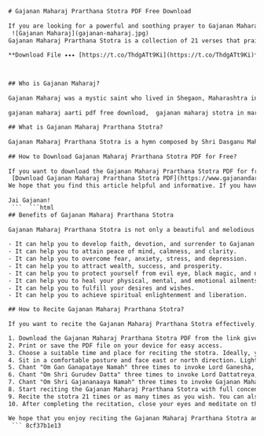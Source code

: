 ```html 
# Gajanan Maharaj Prarthana Stotra PDF Free Download
 
If you are looking for a powerful and soothing prayer to Gajanan Maharaj, the great saint and miracle worker of Maharashtra, then you have come to the right place. In this article, we will provide you with a link to download the Gajanan Maharaj Prarthana Stotra PDF for free.
 ![Gajanan Maharaj](gajanan-maharaj.jpg) 
Gajanan Maharaj Prarthana Stotra is a collection of 21 verses that praise and invoke the blessings of Gajanan Maharaj. It is believed that reciting this stotra daily can bring peace, prosperity, health, and happiness to the devotees. It can also help in overcoming obstacles, difficulties, and enemies.
 
**Download File ✦✦✦ [https://t.co/ThdgATt9Ki](https://t.co/ThdgATt9Ki)**


 
## Who is Gajanan Maharaj?
 
Gajanan Maharaj was a mystic saint who lived in Shegaon, Maharashtra in the late 19th and early 20th century. He is regarded as an incarnation of Lord Dattatreya, the supreme guru of all gurus. He performed many miracles such as healing the sick, feeding the hungry, reviving the dead, and granting boons to his followers. He also taught the principles of spirituality, devotion, and service to humanity.
 
gajanan maharaj aarti pdf free download,  gajanan maharaj stotra in marathi pdf free,  gajanan maharaj prarthana stotra lyrics in marathi,  gajanan maharaj prarthana stotra meaning in english,  gajanan maharaj prarthana stotra benefits,  gajanan maharaj prarthana stotra audio free download,  gajanan maharaj prarthana stotra mp3 free download,  gajanan maharaj prarthana stotra video free download,  gajanan maharaj prarthana stotra online reading,  gajanan maharaj prarthana stotra book free,  gajanan maharaj prarthana stotra in hindi pdf free,  gajanan maharaj prarthana stotra in sanskrit pdf free,  gajanan maharaj prarthana stotra in gujarati pdf free,  gajanan maharaj prarthana stotra in kannada pdf free,  gajanan maharaj prarthana stotra in telugu pdf free,  gajanan maharaj prarthana stotra in tamil pdf free,  gajanan maharaj prarthana stotra in malayalam pdf free,  gajanan maharaj prarthana stotra in bengali pdf free,  gajanan maharaj prarthana stotra in oriya pdf free,  gajanan maharaj prarthana stotra in punjabi pdf free,  gajanan maharaj prarthana stotra in urdu pdf free,  gajanan maharaj prarthana stotra in english pdf free,  how to chant gajanan maharaj prarthana stotra,  how to do gajanan maharaj prarthana stotra puja,  how to write gajanan maharaj prarthana stotra in marathi,  how to learn gajanan maharaj prarthana stotra by heart,  how to pronounce gajanan maharaj prarthana stotra correctly,  how to get blessings of gajanan maharaj by reciting prarthana stotra,  how to get rid of problems by reciting gajanan maharaj prarthana stotra,  how to get success by reciting gajanan maharaj prarthana stotra,  history of gajanan maharaj prarthana stotra,  significance of gajanan maharaj prarthana stotra,  miracles of gajanan maharaj prarthana stotra,  stories of gajanan maharaj prarthana stotra,  experiences of devotees who recited ga
 
## What is Gajanan Maharaj Prarthana Stotra?
 
Gajanan Maharaj Prarthana Stotra is a hymn composed by Shri Dasganu Maharaj, one of the prominent disciples of Gajanan Maharaj. He wrote this stotra as a tribute to his guru and as a way of expressing his gratitude and love. The stotra describes the various attributes, qualities, and deeds of Gajanan Maharaj in a poetic and devotional manner. It also requests his grace and protection for the devotees.
 
## How to Download Gajanan Maharaj Prarthana Stotra PDF for Free?
 
If you want to download the Gajanan Maharaj Prarthana Stotra PDF for free, you can click on the link below. This will take you to a secure and reliable website where you can access the PDF file without any hassle. You can also print or save the PDF file on your device for future use.
 [Download Gajanan Maharaj Prarthana Stotra PDF](https://www.gajanandarshan.org/gajanandarshan/pdf/GMP.pdf) 
We hope that you find this article helpful and informative. If you have any questions or feedback, please feel free to leave a comment below. We would love to hear from you.
 
Jai Gajanan!
 ```  ```html 
## Benefits of Gajanan Maharaj Prarthana Stotra
 
Gajanan Maharaj Prarthana Stotra is not only a beautiful and melodious prayer, but also a powerful and effective one. By reciting this stotra regularly, you can experience many benefits such as:
 
- It can help you to develop faith, devotion, and surrender to Gajanan Maharaj.
- It can help you to attain peace of mind, calmness, and clarity.
- It can help you to overcome fear, anxiety, stress, and depression.
- It can help you to attract wealth, success, and prosperity.
- It can help you to protect yourself from evil eye, black magic, and negative energies.
- It can help you to heal your physical, mental, and emotional ailments.
- It can help you to fulfill your desires and wishes.
- It can help you to achieve spiritual enlightenment and liberation.

## How to Recite Gajanan Maharaj Prarthana Stotra?
 
If you want to recite the Gajanan Maharaj Prarthana Stotra effectively, you should follow these simple steps:

1. Download the Gajanan Maharaj Prarthana Stotra PDF from the link given above.
2. Print or save the PDF file on your device for easy access.
3. Choose a suitable time and place for reciting the stotra. Ideally, you should recite it in the morning or evening after taking a bath and wearing clean clothes.
4. Sit in a comfortable posture and face east or north direction. Light a lamp or a candle and offer some flowers or fruits to Gajanan Maharaj.
5. Chant "Om Gan Ganapataye Namah" three times to invoke Lord Ganesha, the remover of obstacles.
6. Chant "Om Shri Gurudev Datta" three times to invoke Lord Dattatreya, the guru of all gurus.
7. Chant "Om Shri Gajananaaya Namah" three times to invoke Gajanan Maharaj, the supreme lord of all beings.
8. Start reciting the Gajanan Maharaj Prarthana Stotra with full concentration and devotion. You can either read it from the PDF file or memorize it by heart. You can also listen to an audio or video version of the stotra if you prefer.
9. Recite the stotra 21 times or as many times as you wish. You can also recite it once daily or on special occasions such as birthdays, anniversaries, festivals, etc.
10. After completing the recitation, close your eyes and meditate on the form and grace of Gajanan Maharaj. Express your gratitude and love to him and ask for his blessings and guidance.

We hope that you enjoy reciting the Gajanan Maharaj Prarthana Stotra and experience its wonderful benefits. May Gajanan Maharaj shower his grace and mercy on you and your family. Jai Gajanan!
 ``` 8cf37b1e13
 
